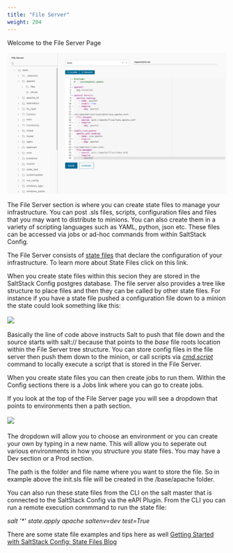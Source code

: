 ```yaml
---
title: "File Server"
weight: 204
---
```


Welcome to the File Server Page

<img src="fileservermain.png" alt="FileServer">

The File Server section is where you can create state files to manage your infrastructure. You can post .sls files, scripts, configuration files and files that you may want to distribute to minions. You can also create them in a variety of scripting languages such as YAML, python, json etc. These files can be accessed via jobs or ad-hoc commands from within SaltStack Config. 

The File Server consists of <a href="https://docs.saltproject.io/en/latest/topics/tutorials/starting_states.html">state files</a> that declare the configuration of your infrastructure. To learn more about State Files click on this link.

When you create state files within this secion they are stored in the SaltStack Config postgres database. The file server also provides a tree like structure to place files and then they can be called by other state files. For instance if you have a state file pushed a configuration file down to a minion the state could look something like this:
<br>
</br>
<img src="/Config/File_Server/samplescriptstate.png">

Basically the line of code above instructs Salt to push that file down and the source starts with salt:// because that points to the <i>base</i> file roots location within the File Server tree structure. You can store config files in the file server then push them down to the minion, or call scripts via <a href="https://docs.saltproject.io/en/latest/ref/states/all/salt.states.cmd.html"><i>cmd.script</i></a> command to locally execute a script that is stored in the File Server.

When you create state files you can then create jobs to run them. Within the Config sections there is a Jobs link where you can go to create jobs. 

If you look at the top of the File Server page you will see a dropdown that points to environments then a path section.<br>
</br>
<img src="/Config/File_Server/fileserverenvpath.png">
<br>
</br>
The dropdown will allow you to choose an environment or you can create your own by typing in a new name. This will allow you to seperate out various environments in how you structure you state files. You may have a Dev section or a Prod section. 

The path is the folder and file name where you want to store the file. So in example above the init.sls file will be created in the /base/apache folder.

You can also run these state files from the CLI on the salt master that is connected to the SaltStack Config via the eAPI Plugin. From the CLI you can run a remote execution commmand to run the state file:

<i>salt '*' state.apply apache saltenv=dev test=True</i>

There are some state file examples and tips here as well <a href="https://blogs.vmware.com/management/2021/06/getting-started-with-saltstack-config-part-1-creating-state-files.html">Getting Started with SaltStack Config: State Files Blog</a>

